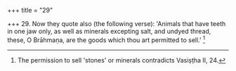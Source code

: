 +++
title = "29"

+++
29. Now they quote also (the following verse): 'Animals that have teeth in one jaw only, as well as minerals excepting salt, and undyed thread, these, O Brāhmaṇa, are the goods which thou art permitted to sell.' [^18] 


[^18]:  The permission to sell 'stones' or minerals contradicts Vasiṣṭha II, 24.
